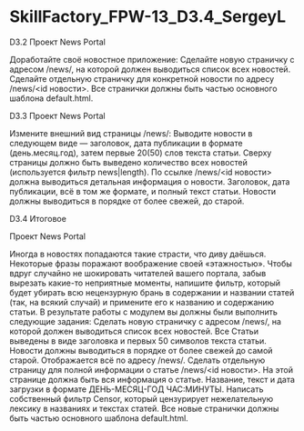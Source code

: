 # SkillFactory_FPW-13_D3.4_SergeyL

D3.2
Проект News Portal

Доработайте своё новостное приложение:
Сделайте новую страничку с адресом /news/, на которой должен выводиться список всех новостей.
Сделайте отдельную страничку для конкретной новости по адресу /news/<id новости>.
Все странички должны быть частью основного шаблона default.html.



D3.3
Проект News Portal

Измените внешний вид страницы /news/:
Выводите новости в следующем виде — заголовок, дата публикации в формате (день.месяц.год), затем первые 20(50) слов текста статьи.
Сверху страницы должно быть выведено количество всех новостей (используется фильтр news|length).
По ссылке /news/<id новости> должна выводиться детальная информация о новости.
Заголовок, дата публикации, всё в том же формате, и полный текст статьи.
Новости должны выводиться в порядке от более свежей, до старой.




D3.4 
Итоговое

Проект News Portal

Иногда в новостях попадаются такие страсти, что диву даёшься. Некоторые фразы поражают воображение своей «этажностью».
Чтобы вдруг случайно не шокировать читателей вашего портала, забыв вырезать какие-то неприятные моменты, напишите фильтр, который будет убирать всю нецензурную брань в содержании и названии статей (так, на всякий случай) и примените его к названию и содержанию статьи.
В результате работы с модулем вы должны были выполнить следующие задания:
Сделать новую страничку с адресом /news/, на которой должен выводиться список всех новостей.
Все Статьи выведены в виде заголовка и первых 50 символов текста статьи.
Новости должны выводиться в порядке от более свежей до самой старой. Отображается всё по адресу /news/.
Сделать отдельную страницу для полной информации о статье /news/<id новости>. На этой странице должна быть вся информация о статье. Название, текст и дата загрузки в формате ДЕНЬ-МЕСЯЦ-ГОД ЧАС:МИНУТЫ.
Написать собственный фильтр Censor, который цензурирует нежелательную лексику в названиях и текстах статей.
Все новые странички должны быть частью основного шаблона default.html.
